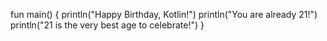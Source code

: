 fun main() {
    println("Happy Birthday, Kotlin!")
    println("You are already 21!")
    println("21 is the very best age to celebrate!")
}

